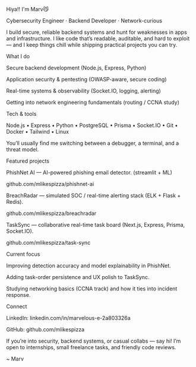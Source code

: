 Hiya!! I'm Marv😼


Cybersecurity Engineer · Backend Developer · Network-curious


I build secure, reliable backend systems and hunt for weaknesses in apps and infrastructure. I like code that’s readable, auditable, and hard to exploit — and I keep things chill while shipping practical projects you can try.



What I do




Secure backend development (Node.js, Express, Python)


Application security & pentesting (OWASP-aware, secure coding)


Real-time systems & observability (Socket.IO, logging, alerting)


Getting into network engineering fundamentals (routing / CCNA study)





Tech & tools


Node.js • Express • Python • PostgreSQL • Prisma • Socket.IO • Git • Docker • Tailwind • Linux


You’ll usually find me switching between a debugger, a terminal, and a threat model.



Featured projects






PhishNet AI — AI-powered phishing email detector. (streamlit + ML)

github.com/mlikespizza/phishnet-ai






BreachRadar — simulated SOC / real-time alerting stack (ELK + Flask + Redis).

github.com/mlikespizza/breachradar






TaskSync — collaborative real-time task board (Next.js, Express, Prisma, Socket.IO).

github.com/mlikespizza/task-sync







Current focus




Improving detection accuracy and model explainability in PhishNet.


Adding task-order persistence and UX polish to TaskSync.


Studying networking basics (CCNA track) and how it ties into incident response.





Connect




LinkedIn: linkedin.com/in/marvelous-e-2a803326a


GitHub: github.com/mlikespizza





If you’re into security, backend systems, or casual collabs — say hi! I’m open to internships, small freelance tasks, and friendly code reviews.


~ Marv


